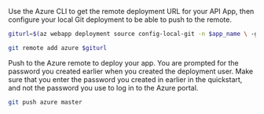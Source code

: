 Use the Azure CLI to get the remote deployment URL for your API App, then configure your local Git deployment to be able to push to the remote.

```bash
giturl=$(az webapp deployment source config-local-git -n $app_name \ -g myResourceGroup --query [url] -o tsv)

git remote add azure $giturl
```

Push to the Azure remote to deploy your app. You are prompted for the password you created earlier when you created the deployment user. Make sure that you enter the password you created in earlier in the quickstart, and not the password you use to log in to the Azure portal.

```bash
git push azure master
```